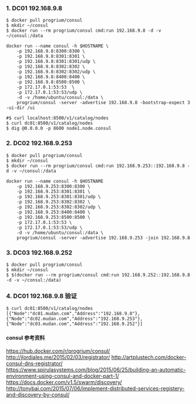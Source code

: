 ### 1. DC01 192.168.9.8
```
$ docker pull progrium/consul
$ mkdir ~/consul
$ docker run --rm progrium/consul cmd:run 192.168.9.8 -d -v ~/consul:/data
```

```
docker run --name consul -h $HOSTNAME \
    -p 192.168.9.8:8300:8300 \
    -p 192.168.9.8:8301:8301 \
    -p 192.168.9.8:8301:8301/udp \
    -p 192.168.9.8:8302:8302 \
    -p 192.168.9.8:8302:8302/udp \
    -p 192.168.9.8:8400:8400 \
    -p 192.168.9.8:8500:8500 \
    -p 172.17.0.1:53:53  \
    -p 172.17.0.1:53:53/udp \
    -d -v /home/ubuntu/consul:/data \
    progrium/consul -server -advertise 192.168.9.8 -bootstrap-expect 3 -ui-dir /ui
```

```
#$ curl localhost:8500/v1/catalog/nodes
$ curl dc01:8500/v1/catalog/nodes
$ dig @0.0.0.0 -p 8600 node1.node.consul
```

### 2. DC02 192.168.9.253
```
$ docker pull progrium/consul
$ mkdir ~/consul
$ docker run --rm progrium/consul cmd:run 192.168.9.253::192.168.9.8 -d -v ~/consul:/data
```

```
docker run --name consul -h $HOSTNAME 
    -p 192.168.9.253:8300:8300 \
    -p 192.168.9.253:8301:8301 \
    -p 192.168.9.253:8301:8301/udp \
    -p 192.168.9.253:8302:8302 \
    -p 192.168.9.253:8302:8302/udp \
    -p 192.168.9.253:8400:8400 \
    -p 192.168.9.253:8500:8500 \
    -p 172.17.0.1:53:53 \
    -p 172.17.0.1:53:53/udp \
    -d -v /home/ubuntu/consul:/data \
    progrium/consul -server -advertise 192.168.9.253 -join 192.168.9.8
```

### 3. DC03 192.168.9.252
```
$ docker pull progrium/consul
$ mkdir ~/consul
$ $(docker run --rm progrium/consul cmd:run 192.168.9.252::192.168.9.8 -d -v ~/consul:/data)
```

### 4. DC01 192.168.9.8 验证
```
$ curl dc01:8500/v1/catalog/nodes
[{"Node":"dc01.mudan.com","Address":"192.168.9.8"},{"Node":"dc02.mudan.com","Address":"192.168.9.253"},{"Node":"dc03.mudan.com","Address":"192.168.9.252"}]
```

#### consul 参考资料
https://hub.docker.com/r/progrium/consul/
http://jlordiales.me/2015/02/03/registrator/
http://artplustech.com/docker-consul-dns-registrator/
https://www.spirulasystems.com/blog/2015/06/25/building-an-automatic-environment-using-consul-and-docker-part-1/
https://docs.docker.com/v1.5/swarm/discovery/
http://tonybai.com/2015/07/06/implement-distributed-services-registery-and-discovery-by-consul/
